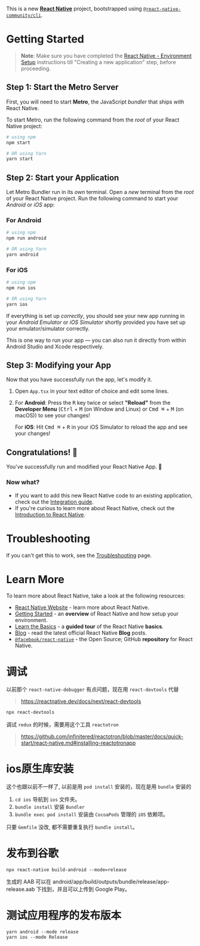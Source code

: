 This is a new [**React Native**](https://reactnative.dev) project, bootstrapped using [`@react-native-community/cli`](https://github.com/react-native-community/cli).

# Getting Started

>**Note**: Make sure you have completed the [React Native - Environment Setup](https://reactnative.dev/docs/environment-setup) instructions till "Creating a new application" step, before proceeding.

## Step 1: Start the Metro Server

First, you will need to start **Metro**, the JavaScript _bundler_ that ships _with_ React Native.

To start Metro, run the following command from the _root_ of your React Native project:

```bash
# using npm
npm start

# OR using Yarn
yarn start
```

## Step 2: Start your Application

Let Metro Bundler run in its _own_ terminal. Open a _new_ terminal from the _root_ of your React Native project. Run the following command to start your _Android_ or _iOS_ app:

### For Android

```bash
# using npm
npm run android

# OR using Yarn
yarn android
```

### For iOS

```bash
# using npm
npm run ios

# OR using Yarn
yarn ios
```

If everything is set up _correctly_, you should see your new app running in your _Android Emulator_ or _iOS Simulator_ shortly provided you have set up your emulator/simulator correctly.

This is one way to run your app — you can also run it directly from within Android Studio and Xcode respectively.

## Step 3: Modifying your App

Now that you have successfully run the app, let's modify it.

1. Open `App.tsx` in your text editor of choice and edit some lines.
2. For **Android**: Press the <kbd>R</kbd> key twice or select **"Reload"** from the **Developer Menu** (<kbd>Ctrl</kbd> + <kbd>M</kbd> (on Window and Linux) or <kbd>Cmd ⌘</kbd> + <kbd>M</kbd> (on macOS)) to see your changes!

   For **iOS**: Hit <kbd>Cmd ⌘</kbd> + <kbd>R</kbd> in your iOS Simulator to reload the app and see your changes!

## Congratulations! :tada:

You've successfully run and modified your React Native App. :partying_face:

### Now what?

- If you want to add this new React Native code to an existing application, check out the [Integration guide](https://reactnative.dev/docs/integration-with-existing-apps).
- If you're curious to learn more about React Native, check out the [Introduction to React Native](https://reactnative.dev/docs/getting-started).

# Troubleshooting

If you can't get this to work, see the [Troubleshooting](https://reactnative.dev/docs/troubleshooting) page.

# Learn More

To learn more about React Native, take a look at the following resources:

- [React Native Website](https://reactnative.dev) - learn more about React Native.
- [Getting Started](https://reactnative.dev/docs/environment-setup) - an **overview** of React Native and how setup your environment.
- [Learn the Basics](https://reactnative.dev/docs/getting-started) - a **guided tour** of the React Native **basics**.
- [Blog](https://reactnative.dev/blog) - read the latest official React Native **Blog** posts.
- [`@facebook/react-native`](https://github.com/facebook/react-native) - the Open Source; GitHub **repository** for React Native.

# 调试

以前那个 `react-native-debugger` 有点问题，现在用 `react-devtools` 代替

> https://reactnative.dev/docs/next/react-devtools

```bash
npx react-devtools
```

调试 `redux` 的时候，需要用这个工具 `reactotron`

> https://github.com/infinitered/reactotron/blob/master/docs/quick-start/react-native.md#installing-reactotronapp

# ios原生库安装

这个也跟以前不一样了, 以前是用 `pod install` 安装的，现在是用 `bundle` 安装的

1. `cd ios` 导航到 `ios` 文件夹。
2. `bundle install` 安装 `Bundler`
3. `bundle exec pod install` 安装由 `CocoaPods` 管理的 `iOS` 依赖项。

只要 `Gemfile` 没改, 都不需要重复执行 `bundle install`。

# 发布到谷歌

```
npx react-native build-android --mode=release
```

生成的 AAB 可以在 android/app/build/outputs/bundle/release/app-release.aab 下找到，并且可以上传到 Google Play。

# 测试应用程序的发布版本

```
yarn android --mode release
yarn ios --mode Release
```
